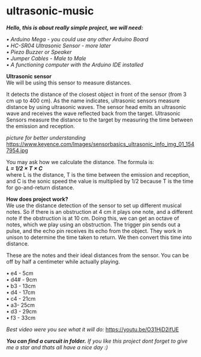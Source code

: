 # ultrasonic-music

***Hello, this is about really simple project, we will need:***

*• Arduino Mega - you could use any other Arduino Board*                                                                                                                                                                               
*• HC-SR04 Ultrasonic Sensor -  more later*                                                                                      
*• Piezo Buzzer or Speaker*                                                                                                                                  
*• Jumper Cables -  Male to Male*                                                                                                                                 
*• A functioning computer with the Arduino IDE installed*                                                                                                                                 

**Ultrasonic sensor**                                                                                                                                                                                
We will be using this sensor to measure distances.

It detects the distance of the closest object in front of the sensor (from 3 cm up to 400 cm). 
As the name indicates, ultrasonic sensors measure distance by using ultrasonic waves.
The sensor head emits an ultrasonic wave and receives the wave reflected back from the target. Ultrasonic Sensors measure the distance to the target by measuring the time between the emission and reception.

*picture for better understanding*                                                                                                                                                                                                                                    
https://www.keyence.com/Images/sensorbasics_ultrasonic_info_img_01_1547954.jpg                                                                                                                                                                                    

You may ask how we calculate the distance. The formula is:                                                                                                                                                                                    
***L = 1/2 × T × C***                                                                                                                                                                                    
where L is the distance, T is the time between the emission and reception, and C is the sonic speed the value is multiplied                                                                                           by 1/2 because T is the time for go-and-return distance.


**How does project work?**                                                                                               
We use the distance detection of the sensor to set up different musical notes. So if there is an obstruction at 4 cm it plays one note, and a different note if the obstruction is at 10 cm. Doing this, we can get an octave of notes, which we play using an obstruction. The trigger pin sends out a pulse, and the echo pin receives its echo from the object. They work in unison to determine the time taken to return. We then convert this time into distance.

These are the notes and their ideal distances from the sensor. You can be off by half a centimeter while actually playing.


• e4 - 5cm                                                                                       
• d4# - 9cm                                                                                       
• b3 - 13cm                                                                                       
• d4 - 17cm                                                                                       
• c4 - 21cm                                                                                       
• a3- 25cm                                                                                       
• d3 - 29cm                                                                                       
• f3 - 33cm                                                                                       

*Best video were you see what it will do:* https://youtu.be/O31HjD2ifUE

***You can find a curcuit in folder.***                                                                                          *If you like this project dont forget to give me a star and thats all have a nice day :)*
